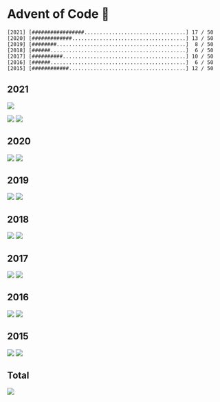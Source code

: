 # Advent of Code :christmas_tree:

```
[2021] [#################.................................] 17 / 50
[2020] [#############.....................................] 13 / 50
[2019] [########..........................................]  8 / 50
[2018] [######............................................]  6 / 50
[2017] [##########........................................] 10 / 50
[2016] [######............................................]  6 / 50
[2015] [############......................................] 12 / 50
```

## 2021

![](https://img.shields.io/badge/day%20📅-13-blue)

![](https://img.shields.io/badge/days%20completed-10-red)
![](https://img.shields.io/badge/stars%20⭐-17-yellow)

## 2020

![](https://img.shields.io/badge/days%20completed-7-red)
![](https://img.shields.io/badge/stars%20⭐-13-yellow)

## 2019

![](https://img.shields.io/badge/days%20completed-4-red)
![](https://img.shields.io/badge/stars%20⭐-8-yellow)

## 2018

![](https://img.shields.io/badge/days%20completed-3-red)
![](https://img.shields.io/badge/stars%20⭐-6-yellow)

## 2017

![](https://img.shields.io/badge/days%20completed-6-red)
![](https://img.shields.io/badge/stars%20⭐-10-yellow)

## 2016

![](https://img.shields.io/badge/days%20completed-3-red)
![](https://img.shields.io/badge/stars%20⭐-6-yellow)

## 2015

![](https://img.shields.io/badge/days%20completed-6-red)
![](https://img.shields.io/badge/stars%20⭐-12-yellow)


## Total

![](https://img.shields.io/badge/stars%20⭐-72-yellow)
